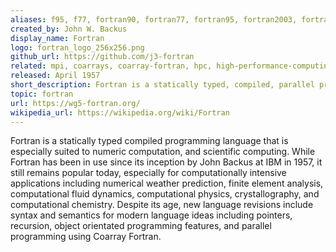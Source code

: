 ```yaml
---
aliases: f95, f77, fortran90, fortran77, fortran95, fortran2003, fortran2008, fortran2018
created_by: John W. Backus
display_name: Fortran
logo: fortran_logo_256x256.png
github_url: https://github.com/j3-fortran
related: mpi, coarrays, coarray-fortran, hpc, high-performance-computing, c, compiler, finite-element-method
released: April 1957
short_description: Fortran is a statically typed, compiled, parallel programming language focussing on array operations.
topic: fortran
url: https://wg5-fortran.org/
wikipedia_url: https://wikipedia.org/wiki/Fortran
---
```

Fortran is a statically typed compiled programming language that is especially suited to numeric computation, and scientific computing.
While Fortran has been in use since its inception by John Backus at IBM in 1957, it still remains popular today, especially for computationally intensive
applications including numerical weather prediction, finite element analysis, computational fluid dynamics, computational physics, crystallography, and
computational chemistry. Despite its age, new language revisions include syntax and semantics for modern language ideas including pointers, recursion,
object orientated programming features, and parallel programming using Coarray Fortran.

